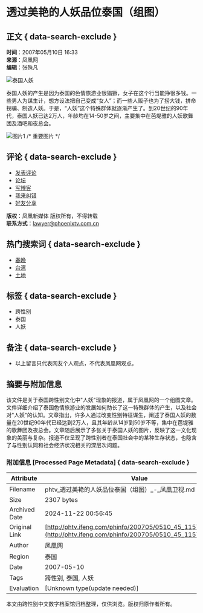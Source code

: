 # 透过美艳的人妖品位泰国（组图）

## 正文 { data-search-exclude }


**时间**：2007年05月10日 16:33  
**来源**：凤凰网  
**编辑**：张殊凡  

![泰国人妖](http://img.ifeng.com/res/200705/0510_99433.jpg)

泰国人妖的产生是因为泰国的色情旅游业很猖獗，女子在这个行当能挣很多钱。一些男人为谋生计，想方设法把自己变成“女人”；而一些人贩子也为了捞大钱，拼命拐骗、制造人妖。于是，“人妖”这个特殊群体就逐渐产生了。到20世纪的90年代，泰国人妖已达2万人，年龄均在14-50岁之间，主要集中在芭堤雅的人妖歌舞团及酒吧和夜总会。

![图片1](http://img.ifeng.com/res/200705/0510_99433.jpg)  /* 重要图片 */

## 评论 { data-search-exclude }
- [发表评论](http://cmt.ifeng.com/viewcmts.do?chId=45&docId=115740&docName=%e9%80%8f%e8%bf%87%e7%be%8e%e8%89%b3%e7%9a%84%e4%ba%ba%e5%a6%96%e5%93%81%e4%bd%8d%e6%b3%b0%e5%9b%bd%ef%bc%88%e7%bb%84%e5%9b%be%ef%bc%89&docUrl=http%3a%2f%2fphtv.ifeng.com%2fphinfo%2f200705%2f0510_45_115740.shtml)  
- [论坛](http://bbs.ifeng.com)  
- [写博客](http://blog.ifeng.com/blogthis.asp?docUrl=http%3a%2f%2fphtv.ifeng.com%2fphinfo%2f200705%2f0510_45_115740.shtml&flag=1)  
- [我来纠错](http://space.ifeng.com/pollet/find_mistake.jsp?docUrl=http%3a%2f%2fphtv.ifeng.com%2fphinfo%2f200705%2f0510_45_115740.shtml&docName=%e9%80%8f%e8%bf%87%e7%be%8e%e8%89%b3%e7%9a%84%e4%ba%ba%e5%a6%96%e5%93%81%e4%bd%8d%e6%b3%b0%e5%9b%bd%ef%bc%88%e7%bb%84%e5%9b%be%ef%bc%89)  
- [好友分享](http://space.ifeng.com/pollet/recmd_friend.jsp?docUrl=http%3a%2f%2fphtv.ifeng.com%2fphinfo%2f200705%2f0510_45_115740.shtml&docName=%e9%80%8f%e8%bf%87%e7%be%8e%e8%89%b3%e7%9a%84%e4%ba%ba%e5%a6%96%e5%93%81%e4%bd%8d%e6%b3%b0%e5%9b%bd%ef%bc%88%e7%bb%84%e5%9b%be%ef%bc%89)  

**版权**：凤凰新媒体 版权所有，不得转载  
**联系方式**：[lawyer@phoenixtv.com.cn](mailto:lawyer@phoenixtv.com.cn)  

## 热门搜索词 { data-search-exclude }
- [春晚](http://gsearch.ifeng.com/gsearch/gsearch.jsp?q=%E6%98%A5%E6%99%9A)  
- [台湾](http://gsearch.ifeng.com/gsearch/gsearch.jsp?q=%E5%8F%B0%E6%B9%BE)  
- [土地](http://gsearch.ifeng.com/gsearch/gsearch.jsp?q=%E5%9C%9F%E5%9C%B0)  

## 标签 { data-search-exclude }
- 跨性别
- 泰国
- 人妖

## 备注 { data-search-exclude }
- 以上留言只代表网友个人观点，不代表凤凰网观点。

## 摘要与附加信息

<!-- tcd_abstract -->
该文件是关于泰国跨性别文化中"人妖"现象的报道，属于凤凰网的一个组图文章。文件详细介绍了泰国色情旅游业的发展如何助长了这一特殊群体的产生，以及社会对"人妖"的认知。文章指出，许多人通过改变性别特征谋生，阐述了泰国人妖的数量在20世纪90年代已经达到2万人，且其年龄从14岁到50岁不等，集中在芭堤雅的歌舞团及夜总会。文章随后展示了多张关于泰国人妖的图片，反映了这一文化现象的美丽与复杂。报道不仅呈现了跨性别者在泰国社会中的某种生存状态，也隐含了与性别认同和社会经济状况相关的深层次问题。
<!-- tcd_abstract_end -->

### 附加信息 [Processed Page Metadata] { data-search-exclude }

| Attribute       | Value                                  |
|-----------------|----------------------------------------|
| Filename        | phtv_透过美艳的人妖品位泰国（组图）_-_凤凰卫视.md                             |
| Size            | 2307 bytes                           |
| Archived Date   | 2024-11-22 00:56:45                             |
| Original Link   | [http://phtv.ifeng.com/phinfo/200705/0510_45_115740_3.shtml](http://phtv.ifeng.com/phinfo/200705/0510_45_115740_3.shtml)                       |
| Author          | 凤凰网                               |
| Region          | 泰国                               |
| Date            | 2007-05-10                                 |
| Tags            | 跨性别, 泰国, 人妖                                 |
| Evaluation            | [Unknown type(update needed)]                                 |
<!-- tcd_table_end -->

本文由跨性别中文数字档案馆归档整理，仅供浏览。版权归原作者所有。
